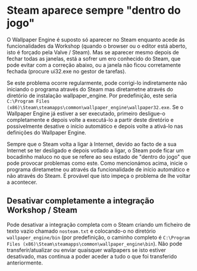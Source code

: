 # Steam aparece sempre "dentro do jogo"
O Wallpaper Engine é suposto só aparecer no Steam enquanto acede ás funcionalidades da Workshop (quando o browser ou o editor está aberto, isto é forçado pela Valve / Steam). Mas se aparecer mesmo depois de fechar todas as janelas, está a sofrer um ero conhecido do Steam, que pode evitar com a correção abaixo, ou a janela não ficou corretamente fechada (procure ui32.exe no gestor de tarefas).

Se este problema ocorre regularmente, pode corrigi-lo indiretamente não iniciando o programa através do Steam mas diretametne através do diretório de instalação wallpaper_engine. Por predefinição, este seria `C:\Program Files (x86)\Steam\steamapps\common\wallpaper_engine\wallpaper32.exe`. Se o Wallpaper Engine já estiver a ser executado, primeiro desligue-o completamente e depois volte a executá-lo a partir deste diretório e possivelmente desative o início automático e depois volte a ativá-lo nas definições do Wallpaper Engine.

Sempre que o Steam volta a ligar à Internet, devido ao facto de a sua Internet se ter desligado e depois votlado a ligar, o Steam pode ficar um bocadinho maluco no que se refere ao seu estado de "dentro do jogo" que pode provocar problemas como este. Como mencionámos acima, inicie o programa diretametne ou através da funcionalidade de início automático e não através do Steam. É provável que isto impeça o problema de lhe voltar a acontecer.

## Desativar completamente a integração Workshop / Steam
Pode desativar a integração completa com o Steam criando um ficheiro de texto vazio chamado `nosteam.txt` e colocando-o no diretório `wallpaper_engine/bin` (por predefinição, o caminho completo é `C:\Program Files (x86)\Steam\steamapps\common\wallpaper_engine\bin`). Não pode transferir/atualizar ou enviar quaisquer wallpapers se isto estiver desativado, mas continua a poder aceder a tudo o que foi transferido anteriormente. 